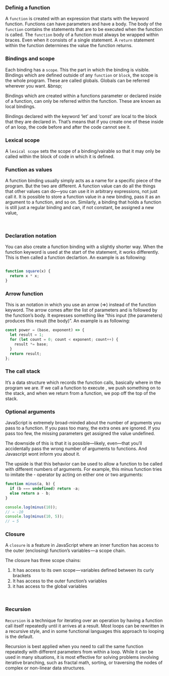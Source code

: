 ### Definig a function 

A ```function``` is created with an expression that starts with the keyword function. Functions can have parameters and have a body. 
The body of the ```function``` contains the statements that are to be executed when the function is called. The ```function``` body of a function must always be wrapped within braces. Even when it consists of a single statement. 
A ```return``` statement within the function determines the value the function returns. 

### Bindings and scope
Each binding has a ```scope```. This the part in which the binding is visible. 
Bindings which are defined outside of any ```function``` or ```block```, the scope is the whole program. These are called globals. Globals can be referred wherever you want. 
&bnsp;

Bindings which are created within a functions parameter or declared inside of a function, can only be referred within the function. These are known as local bindings. 
&nbsp;

Bindings declared with the keyword ‘let’ and ‘const’ are local to the block that they are declared in. That’s means that if you create one of these inside of an loop, the code before and after the code cannot see it.  

### Lexical scope

A ```lexical scope``` sets the scope of a binding/vairable so that it may only be called within the block of code in which it is defined. 


### Function as values
A function binding usually simply acts as a name for a specific piece of the program. But the two are different. A function value can do all the things that other values can do—you can use it in arbitrary expressions, not just call it. It is possible to store a function value in a new binding, pass it as an argument to a function, and so on. Similarly, a binding that holds a function is still just a regular binding and can, if not constant, be assigned a new value,

&nbsp;

### Declaration notation
You can also create a function binding with a slightly shorter way. When the function keyword is used at the start of the statement, it works differently. This is then called a function declartion. An example is as following:
```Javascript

function square(x) {
  return x * x;
}
```
### Arrow function

This is an notation in which you use an arrow (=>) instead of the function keyword. The arrow comes after the list of parameters and is followed by the function’s body. It expresses something like “this input (the parameters) produces this result (the body)”. An example is as following: 

```Javascript
const power = (base, exponent) => {
  let result = 1;
  for (let count = 0; count < exponent; count++) {
    result *= base;
  }
  return result;
};
```

### The call stack

It’s a data structure which records the function calls, basically where in the program we are. If we call a function to execute , we push something on to the stack, and when we return from a function, we pop off the top of the stack.

### Optional arguments

JavaScript is extremely broad-minded about the number of arguments you pass to a function. If you pass too many, the extra ones are ignored. If you pass too few, the missing parameters get assigned the value undefined.

The downside of this is that it is possible—likely, even—that you’ll accidentally pass the wrong number of arguments to functions. And Javascript wont inform you about it.

The upside is that this behavior can be used to allow a function to be called with different numbers of arguments. For example, this minus function tries to imitate the - operator by acting on either one or two arguments:

```Javascript
function minus(a, b) {
  if (b === undefined) return -a;
  else return a - b;
}

console.log(minus(10));
// → -10
console.log(minus(10, 5));
// → 5

```

### Closure

A ```closure``` is a feature in JavaScript where an inner function has access to the outer (enclosing) function’s variables — a scope chain.

The closure has three scope chains:

1) It has access to its own scope — variables defined between its curly brackets
2) It has access to the outer function’s variables
3) it has access to the global variables

&nbsp;


### Recursion

```Recursion``` is a technique for iterating over an operation by having a function call itself repeatedly until it arrives at a result. Most loops can be rewritten in a recursive style, and in some functional languages this approach to looping is the default.
&nbsp;

Recursion is best applied when you need to call the same function repeatedly with different parameters from within a loop. While it can be used in many situations, it is most effective for solving problems involving iterative branching, such as fractal math, sorting, or traversing the nodes of complex or non-linear data structures.